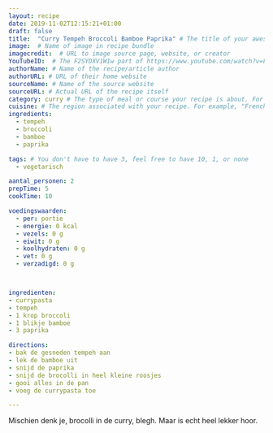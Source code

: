 ```yaml
---
layout: recipe
date: 2019-11-02T12:15:21+01:00
draft: false
title:  "Curry Tempeh Broccoli Bamboe Paprika" # The title of your awesome recipe
image:  # Name of image in recipe bundle
imagecredit:  # URL to image source page, website, or creator
YouTubeID:  # The F2SYDXV1W1w part of https://www.youtube.com/watch?v=F2SYDXV1W1w
authorName: # Name of the recipe/article author
authorURL: # URL of their home website
sourceName: # Name of the source website
sourceURL: # Actual URL of the recipe itself
category: curry # The type of meal or course your recipe is about. For example: "dinner", "entree", or "dessert".
cuisine: # The region associated with your recipe. For example, "French", Mediterranean", or "American".
ingredients:
  - tempeh
  - broccoli
  - bamboe
  - paprika

tags: # You don't have to have 3, feel free to have 10, 1, or none
  - vegetarisch

aantal_personen: 2
prepTime: 5
cookTime: 10

voedingswaarden:
  - per: portie
  - energie: 0 kcal
  - vezels: 0 g
  - eiwit: 0 g
  - koolhydraten: 0 g
  - vet: 0 g
  - verzadigd: 0 g



ingredienten:
- currypasta
- tempeh
- 1 krop broccoli
- 1 blikje bamboe
- 3 paprika

directions:
- bak de gesneden tempeh aan
- lek de bamboe uit
- snijd de paprika
- snijd de brocolli in heel kleine roosjes
- gooi alles in de pan
- voeg de currypasta toe

---
```


Mischien denk je, brocolli in de curry, blegh.
Maar is echt heel lekker hoor.
